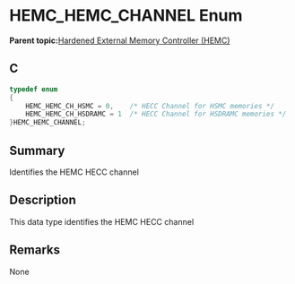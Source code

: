 # HEMC\_HEMC\_CHANNEL Enum

**Parent topic:**[Hardened External Memory Controller \(HEMC\)](GUID-1503BB87-D5B3-4C8C-A91F-2AA286252046.md)

## C

```c
typedef enum
{
    HEMC_HEMC_CH_HSMC = 0,    /* HECC Channel for HSMC memories */
    HEMC_HEMC_CH_HSDRAMC = 1  /* HECC Channel for HSDRAMC memories */
}HEMC_HEMC_CHANNEL;
```

## Summary

Identifies the HEMC HECC channel

## Description

This data type identifies the HEMC HECC channel

## Remarks

None

